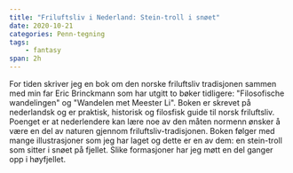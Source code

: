 ```yaml
---
title: "Friluftsliv i Nederland: Stein-troll i snøet"
date: 2020-10-21
categories: Penn-tegning
tags: 
    - fantasy
span: 2h
---
```

For tiden skriver jeg en bok om den norske friluftsliv tradisjonen sammen med min far Eric Brinckmann som har utgitt to bøker tidligere: "Filosofische wandelingen" og "Wandelen met Meester Li". Boken er skrevet på nederlandsk og er praktisk, historisk og filosfisk guide til norsk friluftsliv. Poenget er at nederlendere kan lære noe av den måten normenn ønsker å være en del av naturen gjennom friluftsliv-tradisjonen. 
Boken følger med mange illustrasjoner som jeg har laget og dette er en av dem: en stein-troll som sitter i snøet på fjellet. Slike formasjoner har jeg møtt en del ganger opp i høyfjellet.
